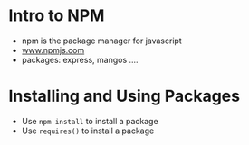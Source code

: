 
 # Intro to NPM

* npm is the package manager for javascript
* www.npmjs.com
* packages: express, mangos ....


# Installing and Using Packages
* Use `npm install` to install a package
* Use `requires()` to install a package
	